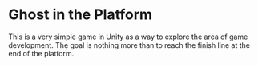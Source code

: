 # Ghost in the Platform

This is a very simple game in Unity as a way to explore the area of game development. The goal is nothing more than to reach the finish line at the end of the platform.
